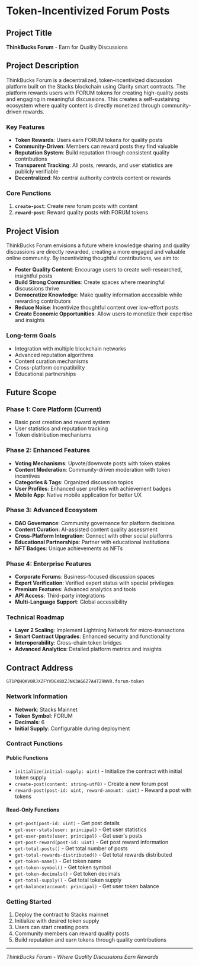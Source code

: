 # Token-Incentivized Forum Posts

## Project Title

**ThinkBucks Forum** - Earn for Quality Discussions

## Project Description

ThinkBucks Forum is a decentralized, token-incentivized discussion platform built on the Stacks blockchain using Clarity smart contracts. The platform rewards users with FORUM tokens for creating high-quality posts and engaging in meaningful discussions. This creates a self-sustaining ecosystem where quality content is directly monetized through community-driven rewards.

### Key Features

- **Token Rewards**: Users earn FORUM tokens for quality posts
- **Community-Driven**: Members can reward posts they find valuable
- **Reputation System**: Build reputation through consistent quality contributions
- **Transparent Tracking**: All posts, rewards, and user statistics are publicly verifiable
- **Decentralized**: No central authority controls content or rewards

### Core Functions

1. **`create-post`**: Create new forum posts with content
2. **`reward-post`**: Reward quality posts with FORUM tokens

## Project Vision

ThinkBucks Forum envisions a future where knowledge sharing and quality discussions are directly rewarded, creating a more engaged and valuable online community. By incentivizing thoughtful contributions, we aim to:

- **Foster Quality Content**: Encourage users to create well-researched, insightful posts
- **Build Strong Communities**: Create spaces where meaningful discussions thrive
- **Democratize Knowledge**: Make quality information accessible while rewarding contributors
- **Reduce Noise**: Incentivize thoughtful content over low-effort posts
- **Create Economic Opportunities**: Allow users to monetize their expertise and insights

### Long-term Goals

- Integration with multiple blockchain networks
- Advanced reputation algorithms
- Content curation mechanisms
- Cross-platform compatibility
- Educational partnerships

## Future Scope

### Phase 1: Core Platform (Current)

- Basic post creation and reward system
- User statistics and reputation tracking
- Token distribution mechanisms

### Phase 2: Enhanced Features

- **Voting Mechanisms**: Upvote/downvote posts with token stakes
- **Content Moderation**: Community-driven moderation with token incentives
- **Categories & Tags**: Organized discussion topics
- **User Profiles**: Enhanced user profiles with achievement badges
- **Mobile App**: Native mobile application for better UX

### Phase 3: Advanced Ecosystem

- **DAO Governance**: Community governance for platform decisions
- **Content Curation**: AI-assisted content quality assessment
- **Cross-Platform Integration**: Connect with other social platforms
- **Educational Partnerships**: Partner with educational institutions
- **NFT Badges**: Unique achievements as NFTs

### Phase 4: Enterprise Features

- **Corporate Forums**: Business-focused discussion spaces
- **Expert Verification**: Verified expert status with special privileges
- **Premium Features**: Advanced analytics and tools
- **API Access**: Third-party integrations
- **Multi-Language Support**: Global accessibility

### Technical Roadmap

- **Layer 2 Scaling**: Implement Lightning Network for micro-transactions
- **Smart Contract Upgrades**: Enhanced security and functionality
- **Interoperability**: Cross-chain token bridges
- **Advanced Analytics**: Detailed platform metrics and insights

## Contract Address

```
ST1PQHQKV0RJXZFYVDGX8XZJNK3AG6Z7A4TZ9WVR.forum-token
```

### Network Information

- **Network**: Stacks Mainnet
- **Token Symbol**: FORUM
- **Decimals**: 6
- **Initial Supply**: Configurable during deployment

### Contract Functions

#### Public Functions

- `initialize(initial-supply: uint)` - Initialize the contract with initial token supply
- `create-post(content: string-utf8)` - Create a new forum post
- `reward-post(post-id: uint, reward-amount: uint)` - Reward a post with tokens

#### Read-Only Functions

- `get-post(post-id: uint)` - Get post details
- `get-user-stats(user: principal)` - Get user statistics
- `get-user-posts(user: principal)` - Get user's posts
- `get-post-reward(post-id: uint)` - Get post reward information
- `get-total-posts()` - Get total number of posts
- `get-total-rewards-distributed()` - Get total rewards distributed
- `get-token-name()` - Get token name
- `get-token-symbol()` - Get token symbol
- `get-token-decimals()` - Get token decimals
- `get-total-supply()` - Get total token supply
- `get-balance(account: principal)` - Get user token balance

### Getting Started

1. Deploy the contract to Stacks mainnet
2. Initialize with desired token supply
3. Users can start creating posts
4. Community members can reward quality posts
5. Build reputation and earn tokens through quality contributions

---

_ThinkBucks Forum - Where Quality Discussions Earn Rewards_
